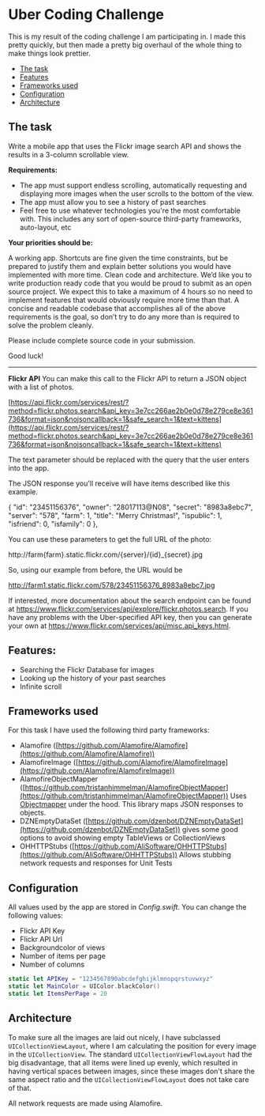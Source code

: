 Uber Coding Challenge
============

This is my result of the coding challenge I am participating in. I made this pretty quickly, but then made a pretty big overhaul of the whole thing to make things look prettier.

- [The task](#the-task)
- [Features](#features)
- [Frameworks used](#frameworks-used)
- [Configuration](#configuration)
- [Architecture](#architecture)

The task
--------

Write a mobile app that uses the Flickr image search API and shows the results in a 3-column scrollable view.

**Requirements:**

- The app must support endless scrolling, automatically requesting and displaying more images when the user scrolls to the bottom of the view.
- The app must allow you to see a history of past searches
- Feel free to use whatever technologies you're the most comfortable with. This includes any sort of open-source third-party frameworks, auto-layout, etc

**Your priorities should be:**

A working app. Shortcuts are fine given the time constraints, but be prepared to justify them and explain better solutions you would have implemented with more time.
Clean code and architecture. We’d like you to write production ready code that you would be proud to submit as an open source project.
We expect this to take a maximum of 4 hours so no need to implement features that would obviously require more time than that. A concise and readable codebase that accomplishes all of the above requirements is the goal, so don’t try to do any more than is required to solve the problem cleanly.

Please include complete source code in your submission.

Good luck!


----------


**Flickr API**
You can make this call to the Flickr API to return a JSON object with a list of photos.

[https://api.flickr.com/services/rest/?method=flickr.photos.search&api_key=3e7cc266ae2b0e0d78e279ce8e361736&format=json&nojsoncallback=1&safe_search=1&text=kittens](https://api.flickr.com/services/rest/?method=flickr.photos.search&api_key=3e7cc266ae2b0e0d78e279ce8e361736&format=json&nojsoncallback=1&safe_search=1&text=kittens)

The text parameter should be replaced with the query that the user enters into the app.

The JSON response you'll receive will have items described like this example.

{
"id": "23451156376",
"owner": "28017113@N08",
"secret": "8983a8ebc7",
"server": "578",
"farm": 1,
"title": "Merry Christmas!",
"ispublic": 1,
"isfriend": 0,
"isfamily": 0
},

You can use these parameters to get the full URL of the photo:

http://farm{farm}.static.flickr.com/{server}/{id}_{secret}.jpg

So, using our example from before, the URL would be

http://farm1.static.flickr.com/578/23451156376_8983a8ebc7.jpg

If interested, more documentation about the search endpoint can be found at https://www.flickr.com/services/api/explore/flickr.photos.search. If you have any problems with the Uber-specified API key, then you can generate your own at https://www.flickr.com/services/api/misc.api_keys.html.

Features:
---------

- Searching the Flickr Database for images
- Looking up the history of your past searches
- Infinite scroll

Frameworks used
--------------------

For this task I have used the following third party frameworks:

- Alamofire ([https://github.com/Alamofire/Alamofire](https://github.com/Alamofire/Alamofire))
- AlamofireImage ([https://github.com/Alamofire/AlamofireImage](https://github.com/Alamofire/AlamofireImage)) 
- AlamofireObjectMapper ([https://github.com/tristanhimmelman/AlamofireObjectMapper](https://github.com/tristanhimmelman/AlamofireObjectMapper))
Uses [Objectmapper](https://github.com/Hearst-DD/ObjectMapper) under the hood. This library maps JSON responses to objects.
- DZNEmptyDataSet ([https://github.com/dzenbot/DZNEmptyDataSet](https://github.com/dzenbot/DZNEmptyDataSet))
gives some good options to avoid showing empty TableViews or CollectionViews
- OHHTTPStubs ([https://github.com/AliSoftware/OHHTTPStubs](https://github.com/AliSoftware/OHHTTPStubs))
Allows stubbing network requests and responses for Unit Tests


Configuration
-------------

All values used by the app are stored in *Config.swift*.
You can change the following values:

- Flickr API Key
- Flickr API Url
- Backgroundcolor of views
- Number of items per page
- Number of columns

```swift
static let APIKey = "1234567890abcdefghijklmnopqrstuvwxyz"
static let MainColor = UIColor.blackColor()
static let ItemsPerPage = 20
```

Architecture
--------
To make sure all the images are laid out nicely, I have subclassed `UICollectionViewLayout`, where I am calculating the position for every image in the `UICollectionView`. The standard `UICollectionViewFlowLayout` had the big disadvantage, that all items were lined up evenly, which resulted in having vertical spaces between images, since these images don't share the same aspect ratio and the `UICollectionViewFlowLayout` does not take care of that. 

All network requests are made using Alamofire.
